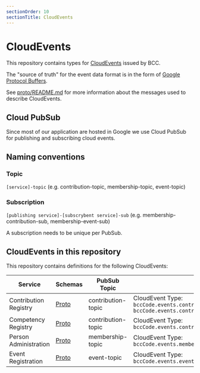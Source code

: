 ```yaml
---
sectionOrder: 10
sectionTitle: CloudEvents
---
```


# CloudEvents

This repository contains types for [CloudEvents](https://cloudevents.io) issued by BCC.

The "source of truth" for the event data format is in the form of [Google Protocol Buffers](https://github.com/protocolbuffers/protobuf).

See [proto/README.md](https://github.com/bcc-code/bcc-code.github.io/tree/master/docs/cloudevents/proto/README.md) for more information about the messages used to describe CloudEvents.

## Cloud PubSub
Since most of our application are hosted in Google we use Cloud PubSub for publishing and subscribing cloud events.

## Naming conventions

### Topic
`[service]-topic` (e.g. contribution-topic, membership-topic, event-topic)

### Subscription
`[publishing service]-[subscrybent service]-sub` (e.g. membership-contribution-sub, membership-event-sub)

A subscription needs to be unique per PubSub.

## CloudEvents in this repository
This repository contains definitions for the following CloudEvents:

| Service | Schemas | PubSub Topic | Types |
|---------|---------|--------------|-------| 
| Contribution Registry| [Proto](./proto/events/contribution/registry/v1/events.proto) | contribution-topic | CloudEvent Type: `bccCode.events.contribution.registry.v1.ContributionCreatedEvent` `bccCode.events.contribution.registry.v1.ContributionDeletedEvent` |
| Competency Registry | [Proto](./proto/events/contribution/competencyRegistry/v1/events.proto) | contribution-topic | CloudEvent Type: `bccCode.events.contribution.competencyRegistry.v1.ObjectCreatedEvent`|
| Person Administration | [Proto](./proto/events/membership/personAdministration/v1/events.proto) | membership-topic | CloudEvent Type: `bccCode.events.membership.admin.person.v1.PersonRevokedEvent`|
| Event Registration | [Proto](./proto/events/event/registration/v1/events.proto) | event-topic | CloudEvent Type: `bccCode.events.event.registration.v1.PersonRegisteredEvent`|
